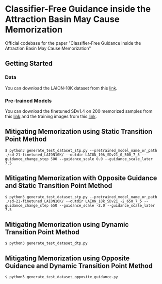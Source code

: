# Classifier-Free Guidance inside the Attraction Basin May Cause Memorization
Official codebase for the paper "Classifier-Free Guidance inside the Attraction Basin May Cause Memorization"

## Getting Started

### Data
You can download the LAION-10K dataset from this [link](https://drive.google.com/drive/folders/1TT1x1yT2B-mZNXuQPg7gqAhxN_fWCD__?usp=sharing). 

### Pre-trained Models
You can download the finetuned SDv1.4 on 200 memorized samples from this [link](https://drive.google.com/drive/folders/1XiYtYySpTUmS_9OwojNo4rsPbkfCQKBl) and the training images from this [link](https://drive.google.com/drive/folders/1oQ49pO9gwwMNurxxVw7jwlqHswzj6Xbd). 


## Mitigating Memorization using Static Transition Point Method

```
$ python3 generate_test_dataset_stp.py --pretrained_model_name_or_path ./sd-21-finetuned_LAION10K/ --outdir LAION_10k_SDv21_0_500_7_5 --guidance_change_step 500 --guidance_scale 0.0 --guidance_scale_later 7.5
```

## Mitigating Memorization with Opposite Guidance and Static Transition Point Method

```
$ python3 generate_test_dataset_stp.py --pretrained_model_name_or_path ./sd-21-finetuned_LAION10K/ --outdir LAION_10k_SDv21_-2_650_7_5 --guidance_change_step 650 --guidance_scale -2.0 --guidance_scale_later 7.5
```


## Mitigating Memorization using Dynamic Transition Point Method

```
$ python3 generate_test_dataset_dtp.py 
```


## Mitigating Memorization using Opposite Guidance and Dynamic Transition Point Method

```
$ python3 generate_test_dataset_opposite_guidance.py 
```

